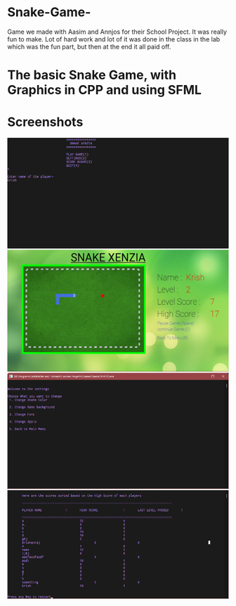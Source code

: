 # Snake-Game-
Game we made with Aasim and Annjos for their School Project. It was really fun to make. Lot of hard work and lot of it was done in the class in the lab which was the fun part, but then at the end it all paid off.

# The basic Snake Game, with Graphics in CPP and using SFML

# Screenshots
![](https://github.com/KrishnarajT/Snake-Game-/blob/master/Screenshots/Sfml_VS_xnrDFcPFE1.png)
![](https://github.com/KrishnarajT/Snake-Game-/blob/master/Screenshots/Screenshot%20on%2017-12-21%20at%2014-10-52.jpg)
![](https://github.com/KrishnarajT/Snake-Game-/blob/master/Screenshots/Sfml_VS_DRhkDoZQCt.png)
![](https://github.com/KrishnarajT/Snake-Game-/blob/master/Screenshots/Sfml_VS_uboWUjHWqC.png)
